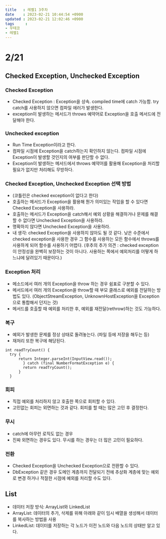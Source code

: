 ```yaml
---
title   : 레벨1 3주차
date    : 2023-02-21 10:44:54 +0900
updated : 2023-02-21 12:02:46 +0900
tags     : 
- 우테코
- 레벨1
---
```

# 2/21
## Checked Exception, Unchecked Exception
### Checked Exception
- Checked Exception : Exception을 상속. compiled time에 catch 가능함. try catch를 사용하지 않으면 컴파일 에러가 발생한다.
- exception이 발생하는 메서드가 throws 예약어로 Exception을 호출 메서드에 전달해야 한다.
### Unchecked exception 
- Run Time Exception이라고 한다.
- 컴파일 시점에 Exception을 catch하는지 확인하지 않는다. 컴파일 시점에 Exception이 발생할 것인지의 여부를 판단할 수 없다.
- Exception이 발생하는 메서드에서 throws 예약어를 활용해 Exception을 처리할 필요가 없지만 처리해도 무방하다.
### Checked Exception, Unchecked Exception 선택 방법
- (코틀린은 checked exception이 없다고 한다)
- 호출하는 메서드가 Exception을 활용해 뭔가 의미있는 작업을 할 수 있다면 Checked Exception을 사용하라.
- 호출하는 메서드가 Exception을 catch해서 예외 상황을 해결하거나 문제를 해결할 수 없다면 Unchecked Exception을 사용하라.
- 명확하지 않다면 Unchecked Exception을 사용하라.
- 내 생각: checked Exception을 사용하지 않아도 될 것 같다. 낮은 수준에서 checked exception을 사용한 경우 그 함수를 사용하는 모든 함수에서 throws를 사용하게 되어 함수를 사용하기 어렵다. (후추의 추가 의견 : checked exception이 안정성을 완벽히 보장하는 것이 아니다. 사용하는 쪽에서 예외처리를 어떻게 하느냐에 달려있기 때문이다.)
### Exception 처리
- 메소드에서 여러 개의 Exception을 throw 하는 경우 쉼표로 구분할 수 있다.
- 메서드에서 여러 개의 Exception을 throw할 때 부모 클래스로 예외를 전달하는 방법도 있다. (ObjectStreamException, UnknownHostException을 Exception으로 통합해서 던지는 것)
- 메서드를 호출할 때 예외를 처리한 후, 예외를 재전달(rethrow)하는 것도 가능하다.
### 복구
- 예외가 발생한 문제를 정상 상태로 돌려놓는다. (파일 등에 저장을 해두는 등)
- 재처리 또한 복구에 해당된다.
```
int readTryCount() {
  try {
      return Integer.parseInt(InputView.read());
        } catch (final NumberFormatException e) {
	    return readTryCount();
      }
  }
```
### 회피
- 직접 예외를 처리하지 않고 호출한 쪽으로 회피할 수 있다.
- 고민없는 회피는 외면하는 것과 같다. 회피를 할 때는 많은 고민 후 결정한다.
### 무시
- catch에 아무런 로직도 없는 경우
- 진짜 외면하는 경우도 있다. 무시를 하는 경우는 더 많은 고민이 필요하다.
### 전환
- Checked Exception을 Unchecked Exception으로 전환할 수 있다.
- DbException 같은 경우 도메인 계층까지 전달되기 전에 추상화 계층에 맞는 예외로 변경 하거나 적절한 시점에 예외를 처리할 수도 있다.
## List
- 데이터 저장 방식: ArrayList와 LinkedList
- ArrayList: 데이터의 추가, 삭제를 위해 아래와 같이 임시 배열을 생성해서 데이터를 복사하는 방법을 사용
- LinkedList: 데이터를 저장하는 각 노드가 이전 노드와 다음 노드의 상태만 알고 있다.
